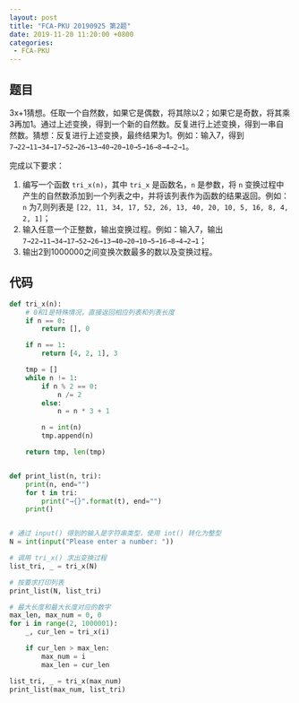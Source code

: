 ```yaml
---
layout: post
title: "FCA-PKU 20190925 第2题"
date: 2019-11-20 11:20:00 +0800
categories: 
 - FCA-PKU
---
```


## 题目

3x+1猜想。任取一个自然数，如果它是偶数，将其除以2；如果它是奇数，将其乘3再加1。通过上述变换，得到一个新的自然数。反复进行上述变换，得到一串自然数。猜想：反复进行上述变换，最终结果为1。例如：输入7，得到 `7→22→11→34→17→52→26→13→40→20→10→5→16→8→4→2→1`。

<!-- more -->

完成以下要求：
1. 编写一个函数 `tri_x(n)`，其中 `tri_x` 是函数名，`n` 是参数，将 `n` 变换过程中产生的自然数添加到一个列表之中，并将该列表作为函数的结果返回。例如：`n` 为7,则列表是 `[22, 11, 34, 17, 52, 26, 13, 40, 20, 10, 5, 16, 8, 4, 2, 1]`；
2. 输入任意一个正整数，输出变换过程。例如：输入7，输出 `7→22→11→34→17→52→26→13→40→20→10→5→16→8→4→2→1`；
3. 输出2到1000000之间变换次数最多的数以及变换过程。

## 代码

```python
def tri_x(n):
    # 0和1是特殊情况，直接返回相应列表和列表长度
    if n == 0:
        return [], 0

    if n == 1:
        return [4, 2, 1], 3

    tmp = []
    while n != 1:
        if n % 2 == 0:
            n /= 2
        else:
            n = n * 3 + 1

        n = int(n)
        tmp.append(n)

    return tmp, len(tmp)


def print_list(n, tri):
    print(n, end="")
    for t in tri:
        print("→{}".format(t), end="")
    print()


# 通过 input() 得到的输入是字符串类型，使用 int() 转化为整型
N = int(input("Please enter a number: "))

# 调用 tri_x() 求出变换过程
list_tri, _ = tri_x(N)

# 按要求打印列表
print_list(N, list_tri)

# 最大长度和最大长度对应的数字
max_len, max_num = 0, 0
for i in range(2, 1000001):
    _, cur_len = tri_x(i)

    if cur_len > max_len:
        max_num = i
        max_len = cur_len

list_tri, _ = tri_x(max_num)
print_list(max_num, list_tri)
```
